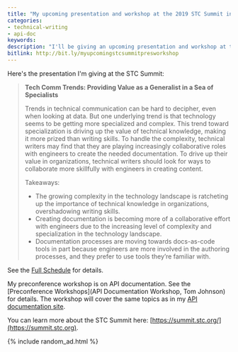 ```yaml
---
title: "My upcoming presentation and workshop at the 2019 STC Summit in Denver"
categories:
- technical-writing
- api-doc
keywords:
description: "I'll be giving an upcoming presentation and workshop at the STC Summit in Denver, Colorado, held May 5-8, 2018. My presentation is on trends and the dilemma between being a specialist or generalist; my workshop is on API documentation."
bitlink: http://bit.ly/myupcomingstcsummitpresworkshop
---
```


Here's the presentation I'm giving at the STC Summit:

> **Tech Comm Trends: Providing Value as a Generalist in a Sea of Specialists**
>
> Trends in technical communication can be hard to decipher, even when looking at data. But one underlying trend is that technology seems to be getting more specialized and complex. This trend toward specialization is driving up the value of technical knowledge, making it more prized than writing skills. To handle the complexity, technical writers may find that they are playing increasingly collaborative roles with engineers to create the needed documentation. To drive up their value in organizations, technical writers should look for ways to collaborate more skillfully with engineers in creating content.
>
> Takeaways:
>
> * The growing complexity in the technology landscape is ratcheting up the importance of technical knowledge in organizations, overshadowing writing skills.
> * Creating documentation is becoming more of a collaborative effort with engineers due to the increasing level of complexity and specialization in the technology landscape.
> * Documentation processes are moving towards docs-as-code tools in part because engineers are more involved in the authoring processes, and they prefer to use tools they’re familiar with.

See the [Full Schedule](https://summit.stc.org/schedule/) for details.

My preconference workshop is on API documentation. See the [Preconference Workshops](API Documentation Workshop, Tom Johnson) for details. The workshop will cover the same topics as in my [API documentation site](/learnapidoc/).

You can learn more about the STC Summit here: [https://summit.stc.org/](https://summit.stc.org).

{% include random_ad.html %}
